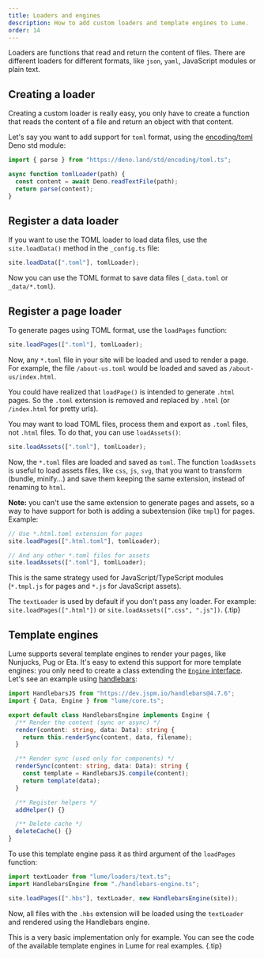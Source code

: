 ```yaml
---
title: Loaders and engines
description: How to add custom loaders and template engines to Lume.
order: 14
---
```


Loaders are functions that read and return the content of files. There are
different loaders for different formats, like `json`, `yaml`, JavaScript modules
or plain text.

## Creating a loader

Creating a custom loader is really easy, you only have to create a function that
reads the content of a file and return an object with that content.

Let's say you want to add support for `toml` format, using the
[encoding/toml](https://deno.land/std/encoding#toml) Deno std module:

```js
import { parse } from "https://deno.land/std/encoding/toml.ts";

async function tomlLoader(path) {
  const content = await Deno.readTextFile(path);
  return parse(content);
}
```

## Register a data loader

If you want to use the TOML loader to load data files, use the `site.loadData()`
method in the `_config.ts` file:

```js
site.loadData([".toml"], tomlLoader);
```

Now you can use the TOML format to save data files (`_data.toml` or
`_data/*.toml`).

## Register a page loader

To generate pages using TOML format, use the `loadPages` function:

```js
site.loadPages([".toml"], tomlLoader);
```

Now, any `*.toml` file in your site will be loaded and used to render a page.
For example, the file `/about-us.toml` would be loaded and saved as
`/about-us/index.html`.

You could have realized that `loadPage()` is intended to generate `.html` pages.
So the `.toml` extension is removed and replaced by `.html` (or `/index.html`
for pretty urls).

You may want to load TOML files, process them and export as `.toml` files, not
`.html` files. To do that, you can use `loadAssets()`:

```js
site.loadAssets([".toml"], tomlLoader);
```

Now, the `*.toml` files are loaded and saved as `toml`. The function
`loadAssets` is useful to load assets files, like `css`, `js`, `svg`, that you
want to transform (bundle, minify...) and save them keeping the same extension,
instead of renaming to `html`.

**Note:** you can't use the same extension to generate pages and assets, so a
way to have support for both is adding a subextension (like `tmpl`) for pages.
Example:

```js
// Use *.html.toml extension for pages
site.loadPages([".html.toml"], tomlLoader);

// And any other *.toml files for assets
site.loadAssets([".toml"], tomlLoader);
```

This is the same strategy used for JavaScript/TypeScript modules (`*.tmpl.js`
for pages and `*.js` for JavaScript assets).

The `textLoader` is used by default if you don't pass any loader. For example:
`site.loadPages([".html"])` or `site.loadAssets([".css", ".js"])`. {.tip}

## Template engines

Lume supports several template engines to render your pages, like Nunjucks, Pug
or Eta. It's easy to extend this support for more template engines: you only
need to create a class extending the
[`Engine` interface](https://doc.deno.land/https://deno.land/x/lume/core.ts/~/Engine).
Let's see an example using
[handlebars](https://github.com/handlebars-lang/handlebars.js):

```ts
import HandlebarsJS from "https://dev.jspm.io/handlebars@4.7.6";
import { Data, Engine } from "lume/core.ts";

export default class HandlebarsEngine implements Engine {
  /** Render the content (sync or async) */
  render(content: string, data: Data): string {
    return this.renderSync(content, data, filename);
  }

  /** Render sync (used only for components) */
  renderSync(content: string, data: Data): string {
    const template = HandlebarsJS.compile(content);
    return template(data);
  }

  /** Register helpers */
  addHelper() {}

  /** Delete cache */
  deleteCache() {}
}
```

To use this template engine pass it as third argument of the `loadPages`
function:

```ts
import textLoader from "lume/loaders/text.ts";
import HandlebarsEngine from "./handlebars-engine.ts";

site.loadPages([".hbs"], textLoader, new HandlebarsEngine(site));
```

Now, all files with the `.hbs` extension will be loaded using the `textLoader`
and rendered using the Handlebars engine.

This is a very basic implementation only for example. You can see the code of
the available template engines in Lume for real examples. {.tip}

